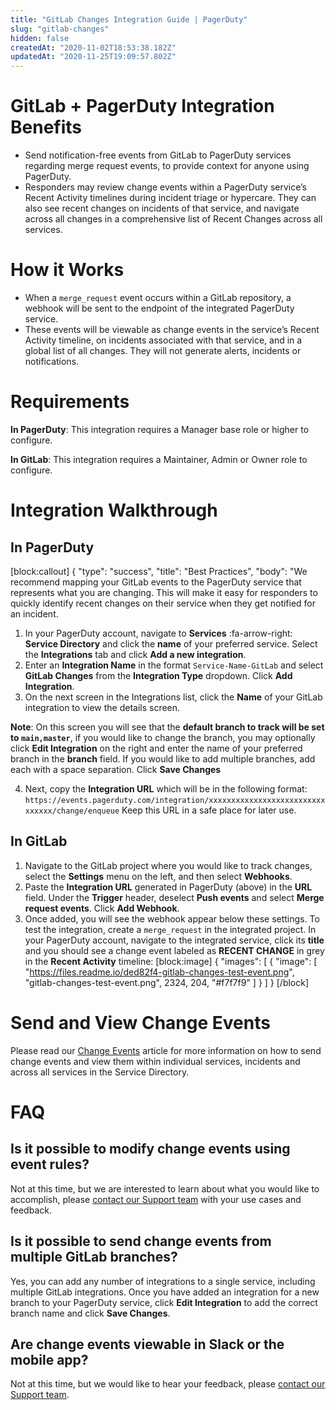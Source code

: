```yaml
---
title: "GitLab Changes Integration Guide | PagerDuty"
slug: "gitlab-changes"
hidden: false
createdAt: "2020-11-02T18:53:38.182Z"
updatedAt: "2020-11-25T19:09:57.802Z"
---
```

# GitLab + PagerDuty Integration Benefits

* Send notification-free events from GitLab to PagerDuty services regarding merge request events, to provide context for anyone using PagerDuty. 
* Responders may review change events within a PagerDuty service’s Recent Activity timelines during incident triage or hypercare. They can also see recent changes on incidents of that service, and navigate across all changes in a comprehensive list of Recent Changes across all services.

# How it Works

* When a `merge_request` event occurs within a GitLab repository, a webhook will be sent to the endpoint of the integrated PagerDuty service. 
* These events will be viewable as change events in the service’s Recent Activity timeline, on incidents associated with that service, and in a global list of all changes. They will not generate alerts, incidents or notifications. 

# Requirements

**In PagerDuty**: This integration requires a Manager base role or higher to configure.

**In GitLab**: This integration requires a Maintainer, Admin or Owner role to configure.

# Integration Walkthrough

## In PagerDuty
[block:callout]
{
  "type": "success",
  "title": "Best Practices",
  "body": "We recommend mapping your GitLab events to the PagerDuty service that represents what you are changing. This will make it easy for responders to quickly identify recent changes on their service when they get notified for an incident.
</Callout>


1. In your PagerDuty account, navigate to **Services** :fa-arrow-right: **Service Directory** and click the **name** of your preferred service. Select the **Integrations** tab and click **Add a new integration**. 
2. Enter an **Integration Name** in the format `Service-Name-GitLab` and select **GitLab Changes** from the **Integration Type** dropdown. Click **Add Integration**.
3. On the next screen in the Integrations list, click the **Name** of your GitLab integration to view the details screen. 

**Note**: On this screen you will see that the **default branch to track will be set to `main,master`**, if you would like to change the branch, you may optionally click **Edit Integration** on the right and enter the name of your preferred branch in the **branch** field. If you would like to add multiple branches, add each with a space separation. Click **Save Changes**

4. Next, copy the **Integration URL** which will be in the following format: `https://events.pagerduty.com/integration/xxxxxxxxxxxxxxxxxxxxxxxxxxxxxxxx/change/enqueue` 
Keep this URL in a safe place for later use.

## In GitLab

1. Navigate to the GitLab project where you would like to track changes, select the **Settings** menu on the left, and then select **Webhooks**.
2. Paste the **Integration URL** generated in PagerDuty (above) in the **URL** field. Under the **Trigger** header, deselect **Push events** and select **Merge request events**. Click **Add Webhook**. 
3. Once added, you will see the webhook appear below these settings. To test the integration, create a `merge_request` in the integrated project. In your PagerDuty account, navigate to the integrated service, click its **title** and you should see a change event labeled as **RECENT CHANGE** in grey in the **Recent Activity** timeline:
[block:image]
{
  "images": [
    {
      "image": [
        "https://files.readme.io/ded82f4-gitlab-changes-test-event.png",
        "gitlab-changes-test-event.png",
        2324,
        204,
        "#f7f7f9"
      ]
    }
  ]
}
[/block]
# Send and View Change Events

Please read our [Change Events](https://support.pagerduty.com/docs/change-events) article for more information on how to send change events and view them within individual services, incidents and across all services in the Service Directory.

# FAQ

## Is it possible to modify change events using event rules?

Not at this time, but we are interested to learn about what you would like to accomplish, please [contact our Support team](https://www.pagerduty.com/contact-us/) with your use cases and feedback. 

## Is it possible to send change events from multiple GitLab branches?

Yes, you can add any number of integrations to a single service, including multiple GitLab integrations. Once you have added an integration for a new branch to your PagerDuty service, click **Edit Integration** to add the correct branch name and click **Save Changes**.

## Are change events viewable in Slack or the mobile app?

Not at this time, but we would like to hear your feedback, please [contact our Support team](https://www.pagerduty.com/contact-us/).